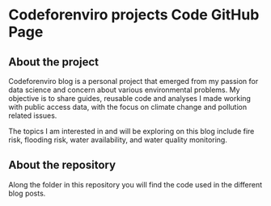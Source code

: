 # Codeforenviro projects Code GitHub Page

## About the project

Codeforenviro blog is a personal project that emerged from my passion for data science and concern about various environmental problems. My objective is to share guides, reusable code and analyses I made working with public access data, with the focus on climate change and pollution related issues.

The topics I am interested in and will be exploring on this blog include fire risk, flooding risk, water availability, and water quality monitoring.

## About the repository

Along the folder in this repository you will find the code used in the different blog posts. 
